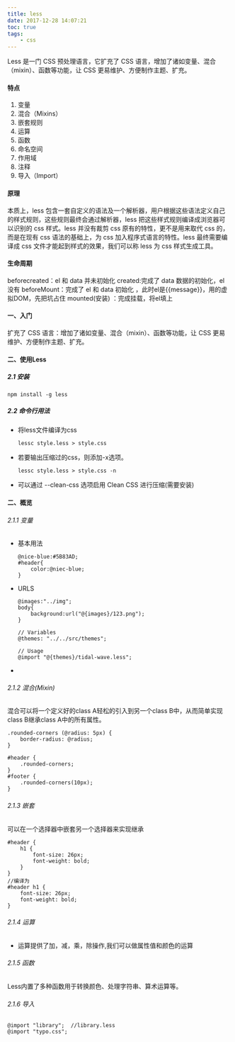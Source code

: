 ```yaml
---
title: less
date: 2017-12-28 14:07:21
toc: true
tags:
    - css
---
```


Less 是一门 CSS 预处理语言，它扩充了 CSS 语言，增加了诸如变量、混合（mixin）、函数等功能，让 CSS 更易维护、方便制作主题、扩充。
<!--more-->

#### 特点
1. 变量
2. 混合（Mixins）
3. 嵌套规则
4. 运算
5. 函数
6. 命名空间
7. 作用域
8. 注释
9. 导入（Import）

#### 原理
本质上，less 包含一套自定义的语法及一个解析器，用户根据这些语法定义自己的样式规则，这些规则最终会通过解析器，less 把这些样式规则编译成浏览器可以识别的 css 样式。less 并没有裁剪 css 原有的特性，更不是用来取代 css 的，而是在现有 css 语法的基础上，为 css 加入程序式语言的特性。less 最终需要编译成 css 文件才能起到样式的效果，我们可以称 less 为 css 样式生成工具。

#### 生命周期
beforecreated：el 和 data 并未初始化 
created:完成了 data 数据的初始化，el没有
beforeMount：完成了 el 和 data 初始化 ，此时el是{{message}}，用的虚拟DOM，先把坑占住
mounted(安装) ：完成挂载，将el填上


#### 一、入门
扩充了 CSS 语言：增加了诸如变量、混合（mixin）、函数等功能，让 CSS 更易维护、方便制作主题、扩充。

#### 二、使用Less
##### 2.1 安装
```
npm install -g less
```
##### 2.2 命令行用法
- 将less文件编译为css
    ```
    lessc style.less > style.css
    ```
- 若要输出压缩过的css，则添加-x选项。
    ```
    lessc style.less > style.css -n
    ```
- 可以通过 --clean-css 选项启用 Clean CSS 进行压缩(需要安装)

#### 二、概览
###### 2.1.1 变量
- 基本用法
    ```
    @nice-blue:#5B83AD;
    #header{
        color:@niec-blue;
    }
    ```
- URLS
    ```
    @images:"../img";
    body{
        background:url("@{images}/123.png");
    }
    ```
    ```
    // Variables
    @themes: "../../src/themes";
    
    // Usage
    @import "@{themes}/tidal-wave.less";
    ```
- 


###### 2.1.2 混合(Mixin)
混合可以将一个定义好的class A轻松的引入到另一个class B中，从而简单实现class B继承class A中的所有属性。
```
.rounded-corners (@radius: 5px) {
    border-radius: @radius;
}

#header {
    .rounded-corners;
}
#footer {
    .rounded-corners(10px);
}
```

###### 2.1.3 嵌套
可以在一个选择器中嵌套另一个选择器来实现继承
```
#header {
    h1 {
        font-size: 26px;
        font-weight: bold;
    }
}
//编译为
#header h1 {
    font-size: 26px;
    font-weight: bold;
}
```

###### 2.1.4 运算
- 运算提供了加，减，乘，除操作,我们可以做属性值和颜色的运算

###### 2.1.5 函数
Less内置了多种函数用于转换颜色、处理字符串、算术运算等。

###### 2.1.6 导入
```
@import "library";  //library.less
@import "typo.css";
```
